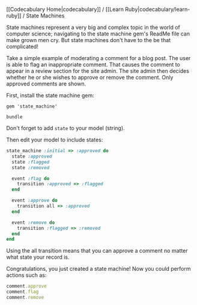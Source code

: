 [[Codecabulary Home|codecabulary]] / [[Learn Ruby|codecabulary/learn-ruby]] / State Machines

<!-- ---title: State Machines -->

State machines represent a very big and complex topic in the world of computer science; navigating to the state machine gem's ReadMe file can make grown men cry. But state machines don't have to the be that complicated!

Take a simple example of moderating a comment for a blog post. The user is able to flag an inappropriate comment. That causes the comment to appear in a review section for the site admin. The site admin then decides whether he or she wishes to approve or remove the comment. Only approved comments are shown.

First, install the state machine gem:

```
gem 'state_machine'
```

```
bundle
```

Don't forget to add <code>state</code> to your model (string).

Then edit your model to include states:

```ruby
state_machine :initial => :approved do
  state :approved
  state :flagged
  state :removed

  event :flag do
    transition :approved => :flagged
  end

  event :approve do
    transition all => :approved
  end

  event :remove do
    transition :flagged => :removed
  end
end
```
  Using the all transition means that you can approve a comment no matter what state your record is.

  Congratulations, you just created a state machine! Now you could perform actions such as:

```ruby
comment.approve
comment.flag
comment.remove
```
